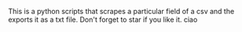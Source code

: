 This is a python scripts that scrapes a particular field of a csv and the exports it as a txt file.
Don't forget to star if you like it. ciao
